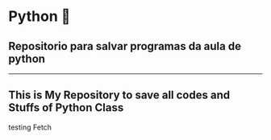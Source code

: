 # Python 🐍
## Repositorio para salvar programas da aula de python
---
## This is My Repository to save all codes and Stuffs of Python Class
testing Fetch
